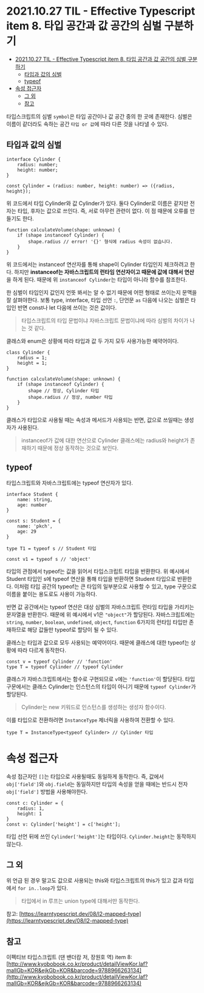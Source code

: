 # 2021.10.27 TIL - Effective Typescript item 8. 타입 공간과 값 공간의 심벌 구분하기

- [2021.10.27 TIL - Effective Typescript item 8. 타입 공간과 값 공간의 심벌 구분하기](#20211027-til---effective-typescript-item-8-타입-공간과-값-공간의-심벌-구분하기)
  - [타입과 값의 심벌](#타입과-값의-심벌)
  - [typeof](#typeof)
- [속성 접근자](#속성-접근자)
  - [그 외](#그-외)
  - [참고](#참고)

타입스크립트의 심벌 `symbol`은 타입 공간이나 값 공간 중의 한 곳에 존재한다.
심벌은 이름이 같더라도 속하는 공간 `타입 or 값`에 따라 다른 것을 나타낼 수 있다.

## 타입과 값의 심벌

```tsx
interface Cylinder {
	radius: number;
	height: number;
}

const Cylinder = (radius: number, height: number) => ({radius, height});
```

위 코드에서 타입 Cylinder와 값 Cylinder가 있다. 둘다 Cylinder로 이름은 같지만 전자는 타입, 후자는 값으로 쓰인다. 즉, 서로 아무런 관련이 없다. 이 점 때문에 오류를 만들기도 한다.

```tsx
function calculateVolume(shape: unknown) {
	if (shape instanceof Cylinder) {
		shape.radius // error! '{}' 형식에 radius 속성이 없습니다.
	}
}
```

위 코드에서는 instanceof 연산자를 통해 shape이 Cylinder 타입인지 체크하려고 한다. 하지만 **instanceof는 자바스크립트의 런타임 연산자이고 때문에 값에 대해서 연산**을 하게 된다. 때문에 위 `instanceof Cylinder`는 타입이 아니라 함수를 참조한다.

한 심벌이 타입인지 값인지 언뜻 봐서는 알 수 없기 때문에 어떤 형태로 쓰이는지 문맥을 잘 살펴야한다. 보통 type, interface, 타입 선언 `:`, 단언문 `as` 다음에 나오는 심벌은 타입인 반면 const나 let 다음에 쓰이는 것은 값이다.

> 타입스크립트의 타입 문법이냐 자바스크립트 문법이냐에 따라 심벌의 차이가 나는 것 같다.
> 

클래스와 enum은 상황에 따라 타입과 값 두 가지 모두 사용가능한 예약어이다.

```tsx
class Cylinder {
	radius = 1;
	height = 1;
}

function calculateVolume(shape: unknown) {
	if (shape instanceof Cylinder) {
		shape // 정상, Cylinder 타입
		shape.radius // 정상, number 타입
	}
}
```

클래스가 타입으로 사용될 때는 속성과 메서드가 사용되는 반면, 값으로 쓰일때는 생성자가 사용된다.

> instanceof가 값에 대한 연산으로 Cylinder 클래스에는 radius와 height가 존재하기 때문에 정상 동작하는 것으로 보인다.
> 

## typeof

타입스크립트와 자바스크립트에는 typeof 연산자가 있다.

```tsx
interface Student {
	name: string,
	age: number
}

const s: Student = {
	name: 'pkch',
	age: 29
}

type T1 = typeof s // Student 타입

const v1 = typeof s // 'object'
```

타입의 관점에서 typeof는 값을 읽어서 타입스크립트 타입을 반환한다. 위 예시에서 Student 타입인 s에 typeof 연산을 통해 타입을 반환하면 Student 타입으로 반환한다. 이처럼 타입 공간의 typeof는 큰 타입의 일부분으로 사용할 수 있고, type 구문으로 이름을 붙이는 용도로도 사용이 가능하다.

반면 값 공간에서는 typeof 연산은 대상 심벌의 자바스크립트 런타임 타입을 가리키는 문자열을 반환한다. 때문에 위 예시에서 v1은 `"object"`가 할당된다. 자바스크립트에는 `string`, `number`, `boolean`, `undefined`, `object`, `function` 6가지의 런타임 타입만 존재하므로 해당 값들만 typeof로 할당이 될 수 있다.

클래스는 타입과 값으로 모두 사용되는 예약어이다. 때문에 클래스에 대한 typeof는 상황에 따라 다르게 동작한다.

```tsx
const v = typeof Cylinder // 'function'
type T = typeof Cylinder // typeof Cylinder
```

클래스가 자바스크립트에서는 함수로 구현되므로 `v`에는 `'function'`이 할당된다. 타입 구문에서는 클래스 Cylinder는 인스턴스의 타입이 아니기 때문에 `typeof Cylinder`가 할당된다.

> Cylinder는 new 키워드로 인스턴스를 생성하는 생성자 함수이다.
> 

이를 타입으로 전환하려면 `InstanceType` 제너릭을 사용하여 전환할 수 있다.

```tsx
type T = InstanceType<typeof Cylinder> // Cylinder 타입
```

# 속성 접근자

속성 접근자인 `[]`는 타입으로 사용될때도 동일하게 동작한다. 즉, 값에서 `obj['field']`와 `obj.field`는 동일하지만 타입의 속성을 얻을 때에는 반드시 전자 `obj['field']` 방법을 사용해야한다.

```tsx
const c: Cylinder = {
	radius: 1,
	height: 1
}
const v: Cylinder['height'] = c['height'];
```

타입 선언 뒤에 쓰인 `Cylinder['height']`는 타입이다.  `Cylinder.height`는 동작하지 않는다.

## 그 외

위 언급 된 경우 말고도 값으로 사용되는 this와 타입스크립트의 this가 있고 값과 타입에서 `for in..loop`가 있다.

> 타입에서 in 루프는 union type에 대해서만 동작한다.

참고: [https://learntypescript.dev/08/l2-mapped-type](https://learntypescript.dev/08/l2-mapped-type)
> 

## 참고

이펙티브 타입스크립트 (댄 밴더캄 저, 장원호 역) item 8: [http://www.kyobobook.co.kr/product/detailViewKor.laf?mallGb=KOR&ejkGb=KOR&barcode=9788966263134](http://www.kyobobook.co.kr/product/detailViewKor.laf?mallGb=KOR&ejkGb=KOR&barcode=9788966263134)